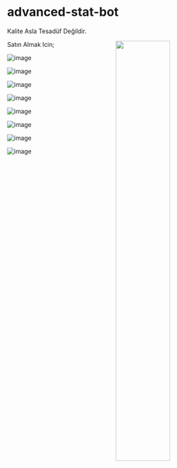 # advanced-stat-bot


Kalite Asla Tesadüf Değildir.

Satın Almak Icin;
<img width="50%" align="right" src="https://luppufy-api.onrender.com/member/638161683717554217">
<div align="left" width="100%">

![image](https://github.com/mysteriouss3/advanced-stat-bot/assets/142053394/7ca47cda-65e2-4ce2-bb99-d22a69b98668)

![image](https://github.com/mysteriouss3/advanced-stat-bot/assets/142053394/30774c73-e419-4308-bed8-7d776ac62c55)

![image](https://github.com/mysteriouss3/advanced-stat-bot/assets/142053394/939d0ab7-7e14-4717-b1cf-c5b795998aef)

![image](https://github.com/mysteriouss3/advanced-stat-bot/assets/142053394/d9fbc72d-50fa-4619-8854-f96fb71aeecc)

![image](https://github.com/mysteriouss3/advanced-stat-bot/assets/142053394/b86b797c-7fe5-49cf-92e2-780dff9de7c9)

![image](https://github.com/mysteriouss3/advanced-stat-bot/assets/142053394/e7ea2a00-5495-4456-8e1d-37a3acc6bc04)

![image](https://github.com/mysteriouss3/advanced-stat-bot/assets/142053394/bca2a749-b4b7-47ea-87f0-0c493d2fb02d)

![image](https://github.com/mysteriouss3/advanced-stat-bot/assets/142053394/928243c3-8eb2-4454-8ad4-4312c43db9c0)

